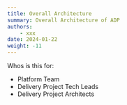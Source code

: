 ```yaml
---
title: Overall Architecture
summary: Overall Architecture of ADP
authors:
    - xxx
date: 2024-01-22
weight: -11
---
```

Whos is this for:

- Platform Team
- Delivery Project Tech Leads
- Delivery Project Architects

